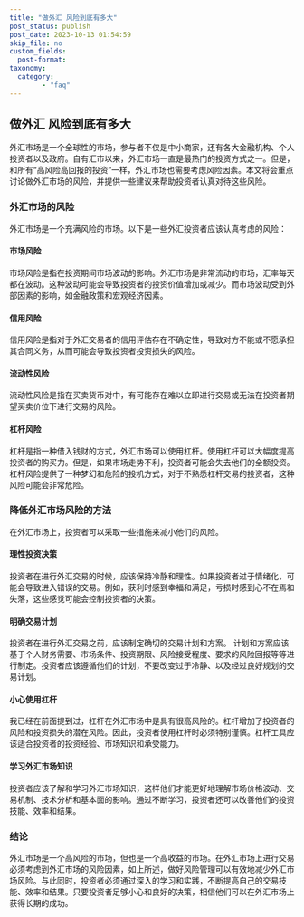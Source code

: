 ```yaml
---
title: "做外汇 风险到底有多大"
post_status: publish
post_date: 2023-10-13 01:54:59
skip_file: no
custom_fields: 
  post-format: 
taxonomy:
  category:
        - "faq"
---
```


## 做外汇 风险到底有多大

外汇市场是一个全球性的市场，参与者不仅是中小商家，还有各大金融机构、个人投资者以及政府。自有汇市以来，外汇市场一直是最热门的投资方式之一。但是，和所有“高风险高回报的投资”一样，外汇市场也需要考虑风险因素。本文将会重点讨论做外汇市场的风险，并提供一些建议来帮助投资者认真对待这些风险。

### 外汇市场的风险

外汇市场是一个充满风险的市场。以下是一些外汇投资者应该认真考虑的风险：

#### 市场风险

市场风险是指在投资期间市场波动的影响。外汇市场是非常流动的市场，汇率每天都在波动。这种波动可能会导致投资者的投资价值增加或减少。而市场波动受到外部因素的影响，如金融政策和宏观经济因素。

#### 信用风险

信用风险是指对于外汇交易者的信用评估存在不确定性，导致对方不能或不愿承担其合同义务，从而可能会导致投资者投资损失的风险。

#### 流动性风险

流动性风险是指在买卖货币对中，有可能存在难以立即进行交易或无法在投资者期望买卖价位下进行交易的风险。

#### 杠杆风险

杠杆是指一种借入钱财的方式，外汇市场可以使用杠杆。使用杠杆可以大幅度提高投资者的购买力。但是，如果市场走势不利，投资者可能会失去他们的全额投资。杠杆风险提供了一种梦幻和危险的投机方式，对于不熟悉杠杆交易的投资者，这种风险可能会非常危险。

### 降低外汇市场风险的方法

在外汇市场上，投资者可以采取一些措施来减小他们的风险。

#### 理性投资决策

投资者在进行外汇交易的时候，应该保持冷静和理性。如果投资者过于情绪化，可能会导致进入错误的交易。例如，获利时感到幸福和满足，亏损时感到心不在焉和失落，这些感觉可能会控制投资者的决策。

#### 明确交易计划

投资者在进行外汇交易之前，应该制定确切的交易计划和方案。 计划和方案应该基于个人财务需要、市场条件、投资期限、风险接受程度、要求的风险回报等等进行制定。投资者应该遵循他们的计划，不要改变过于冷静、以及经过良好规划的交易计划。

#### 小心使用杠杆

我已经在前面提到过，杠杆在外汇市场中是具有很高风险的。杠杆增加了投资者的风险和投资损失的潜在风险。因此，投资者使用杠杆时必须特别谨慎。杠杆工具应该适合投资者的投资经验、市场知识和承受能力。

#### 学习外汇市场知识

投资者应该了解和学习外汇市场知识，这样他们才能更好地理解市场价格波动、交易机制、技术分析和基本面的影响。通过不断学习，投资者还可以改善他们的投资技能、效率和结果。

### 结论

外汇市场是一个高风险的市场，但也是一个高收益的市场。在外汇市场上进行交易必须考虑到外汇市场的风险因素，如上所述，做好风险管理可以有效地减少外汇市场风险。与此同时，投资者必须通过深入的学习和实践，不断提高自己的交易技能、效率和结果。只要投资者足够小心和良好的决策，相信他们可以在外汇市场上获得长期的成功。

